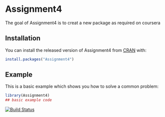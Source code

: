 
# Assignment4

<!-- badges: start -->
<!-- badges: end -->

The goal of Assignment4 is to creat a new package as required on coursera

## Installation

You can install the released version of Assignment4 from [CRAN](https://CRAN.R-project.org) with:

``` r
install.packages("Assignment4")
```

## Example

This is a basic example which shows you how to solve a common problem:

``` r
library(Assignment4)
## basic example code
```

[![Build Status](https://travis-ci.org/khanhthuong2804/Assignment4.svg?branch=master)](https://travis-ci.org/khanhthuong2804/Assignment4)
